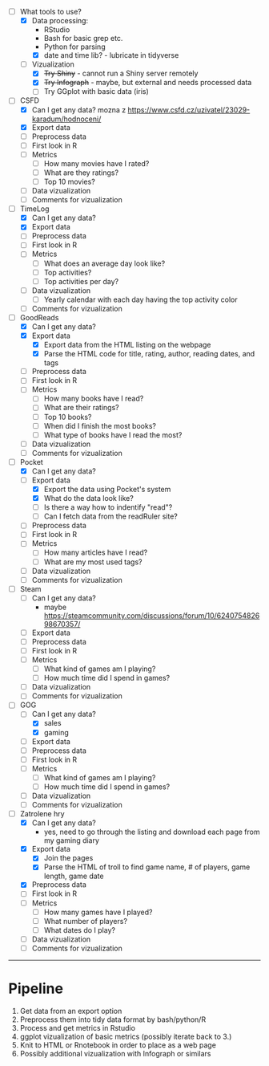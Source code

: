 * [ ] What tools to use?
  * [x] Data processing:
    * RStudio
    * Bash for basic grep etc.
    * Python for parsing
    * [x] date and time lib? - lubricate in tidyverse
  * [ ] Vizualization
    * [x] ~~Try Shiny~~ - cannot run a Shiny server remotely
    * [x] ~~Try Infograph~~ - maybe, but external and needs processed data
    * [ ] Try GGplot with basic data (iris)
* [ ] CSFD
  * [x] Can I get any data? mozna z https://www.csfd.cz/uzivatel/23029-karadum/hodnoceni/
  * [x] Export data
  * [ ] Preprocess data
  * [ ] First look in R
  * [ ] Metrics
    * [ ] How many movies have I rated?
    * [ ] What are they ratings?
    * [ ] Top 10 movies?
  * [ ] Data vizualization
  * [ ] Comments for vizualization
* [ ] TimeLog
  * [x] Can I get any data?
  * [x] Export data
  * [ ] Preprocess data
  * [ ] First look in R
  * [ ] Metrics
    * [ ] What does an average day look like?
    * [ ] Top activities?
    * [ ] Top activities per day?
  * [ ] Data vizualization
    * [ ] Yearly calendar with each day having the top activity color
  * [ ] Comments for vizualization
* [ ] GoodReads
  * [x] Can I get any data?
  * [x] Export data
    * [x] Export data from the HTML listing on the webpage
    * [x] Parse the HTML code for title, rating, author, reading dates, and tags
  * [ ] Preprocess data
  * [ ] First look in R
  * [ ] Metrics
    * [ ] How many books have I read?
    * [ ] What are their ratings?
    * [ ] Top 10 books?
    * [ ] When did I finish the most books?
    * [ ] What type of books have I read the most?
  * [ ] Data vizualization
  * [ ] Comments for vizualization
* [ ] Pocket
  * [x] Can I get any data?
  * [ ] Export data
    * [x] Export the data using Pocket's system
    * [x] What do the data look like?
    * [ ] Is there a way how to indentify "read"?
    * [ ] Can I fetch data from the readRuler site?
  * [ ] Preprocess data
  * [ ] First look in R
  * [ ] Metrics
    * [ ] How many articles have I read?
    * [ ] What are my most used tags?
  * [ ] Data vizualization
  * [ ] Comments for vizualization
* [ ] Steam
  * [ ] Can I get any data?
    * maybe https://steamcommunity.com/discussions/forum/10/624075482698670357/
  * [ ] Export data
  * [ ] Preprocess data
  * [ ] First look in R
  * [ ] Metrics
    * [ ] What kind of games am I playing?
    * [ ] How much time did I spend in games?
  * [ ] Data vizualization
  * [ ] Comments for vizualization
* [ ] GOG
  * [ ] Can I get any data?
    * [x] sales
    * [x] gaming
  * [ ] Export data
  * [ ] Preprocess data
  * [ ] First look in R
  * [ ] Metrics
    * [ ] What kind of games am I playing?
    * [ ] How much time did I spend in games?
  * [ ] Data vizualization
  * [ ] Comments for vizualization
* [ ] Zatrolene hry
  * [x] Can I get any data?
    * yes, need to go through the listing and download each page from my gaming diary
  * [x] Export data
    * [x] Join the pages
    * [x] Parse the HTML of troll to find game name, # of players, game length, game date
  * [x] Preprocess data
  * [ ] First look in R
  * [ ] Metrics
    * [ ] How many games have I played?
    * [ ] What number of players?
    * [ ] What dates do I play?
  * [ ] Data vizualization
  * [ ] Comments for vizualization

-------------------

# Pipeline
1. Get data from an export option
2. Preprocess them into tidy data format by bash/python/R
3. Process and get metrics in Rstudio
4. ggplot vizualization of basic metrics (possibly iterate back to 3.)
5. Knit to HTML or Rnotebook in order to place as a web page
6. Possibly additional vizualization with Infograph or similars
